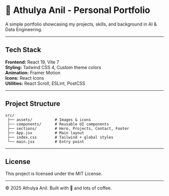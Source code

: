 # 🌻 Athulya Anil - Personal Portfolio

A simple portfolio showcasing my projects, skills, and background in AI & Data Engineering.

---

## Tech Stack

**Frontend:** React 19, Vite 7  
**Styling:** Tailwind CSS 4, Custom theme colors  
**Animation:** Framer Motion  
**Icons:** React Icons  
**Utilities:** React Scroll, ESLint, PostCSS

---

## Project Structure

```
src/
 ├── assets/          # Images & icons
 ├── components/      # Reusable UI components
 ├── sections/        # Hero, Projects, Contact, Footer
 ├── App.jsx          # Main layout
 ├── index.css        # Tailwind + global styles
 └── main.jsx         # Entry point
```

---

## License

This project is licensed under the MIT License.

---

© 2025 Athulya Anil. Built with 💛 and lots of coffee.